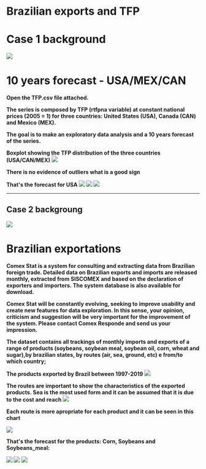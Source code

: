 # <strong> Brazilian exports and TFP





# Case 1 background

![](img/flags.JPG)
<h1>10 years forecast - USA/MEX/CAN</h1>

Open the TFP.csv file attached.

The series is composed by TFP (rtfpna variable) at constant national prices (2005 = 1) for three countries: United States (USA), Canada (CAN) and Mexico (MEX).

The goal is to make an exploratory data analysis and a 10 years forecast of the series.


Boxplot showing the TFP distribution of the three countries (USA/CAN/MEX)
![](img/boxplot.JPG)


There is no evidence of outliers what is a good sign



That's the forecast for USA 
![](img/USA_TFP_prediction.JPG)
![](img/CAN_TFP_prediction.JPG)
![](img/MEX_TFP_prediction.JPG)


___

## Case 2 backgroung ##

![](img/exportations.jpg)
<h1>Brazilian exportations</h1>

Comex Stat is a system for consulting and extracting data from Brazilian foreign trade. Detailed data on Brazilian exports and imports are released monthly, extracted from SISCOMEX and based on the declaration of exporters and importers. The system database is also available for download.

Comex Stat will be constantly evolving, seeking to improve usability and create new features for data exploration. In this sense, your opinion, criticism and suggestion will be very important for the improvement of the system. Please contact Comex Responde and send us your impression.

The dataset contains all trackings of monthly imports and exports of a range of products (soybeans, soybean meal, soybean oil, corn, wheat and sugar),by brazilian states, by routes (air, sea, ground, etc) e from/to which country;

  


The products exported by Brazil between 1997-2019
![](img/products.JPG)

The routes are important to show the characteristics of the exported products. Sea is the most used form and it can be assumed that it is due to the cost and reach
![](img/routes.JPG)


Each route is more apropriate for each product and it can be seen in this chart

![](img/route_product.JPG)


That's the forecast for the products: Corn, Soybeans and Soybeans_meal:

![](img/corn_prediction.JPG)
![](img/soybeans.JPG)
![](img/soybean_meal.JPG)
